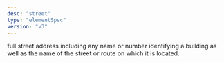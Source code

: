 ```yaml
---
desc: "street"
type: "elementSpec"
version: "v3"
---
```


full street address including any name or number identifying a building as well as
the
name of the street or route on which it is located.